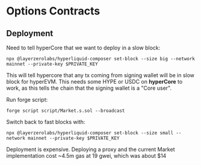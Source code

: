 # Options Contracts

## Deployment

Need to tell hyperCore that we want to deploy in a slow block:

```
npx @layerzerolabs/hyperliquid-composer set-block --size big --network mainnet --private-key $PRIVATE_KEY
```

This will tell hypercore that any tx coming from signing wallet will be in slow block for hyperEVM. This needs some HYPE or USDC on **hyperCore** to work, as this tells the chain that the signing wallet is a "Core user".

Run forge script:

```
forge script script/Market.s.sol --broadcast
```

Switch back to fast blocks with:
```
npx @layerzerolabs/hyperliquid-composer set-block --size small --network mainnet --private-key $PRIVATE_KEY
```

Deployment is expensive. Deploying a proxy and the current Market implementation cost ~4.5m gas at 19 gwei, which was about $14